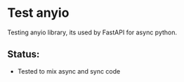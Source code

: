 # Test anyio
Testing anyio library, its used by FastAPI for async python.

## Status:
* Tested to mix async and sync code